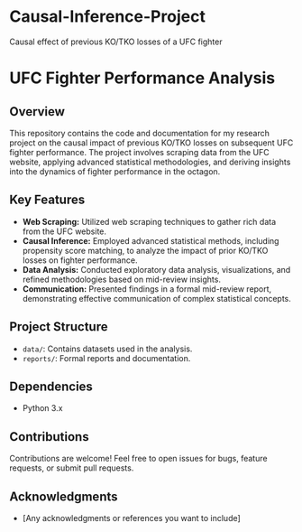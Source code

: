 # Causal-Inference-Project
Causal effect of previous KO/TKO losses of a UFC fighter

# UFC Fighter Performance Analysis

## Overview
This repository contains the code and documentation for my research project on the causal impact of previous KO/TKO losses on subsequent UFC fighter performance. The project involves scraping data from the UFC website, applying advanced statistical methodologies, and deriving insights into the dynamics of fighter performance in the octagon.

## Key Features
- **Web Scraping:** Utilized web scraping techniques to gather rich data from the UFC website.
- **Causal Inference:** Employed advanced statistical methods, including propensity score matching, to analyze the impact of prior KO/TKO losses on fighter performance.
- **Data Analysis:** Conducted exploratory data analysis, visualizations, and refined methodologies based on mid-review insights.
- **Communication:** Presented findings in a formal mid-review report, demonstrating effective communication of complex statistical concepts.


## Project Structure
- `data/`: Contains datasets used in the analysis.
- `reports/`: Formal reports and documentation.

## Dependencies
- Python 3.x

## Contributions
Contributions are welcome! Feel free to open issues for bugs, feature requests, or submit pull requests.



## Acknowledgments
- [Any acknowledgments or references you want to include]

